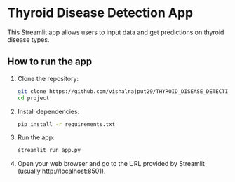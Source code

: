 # Thyroid Disease Detection App

This Streamlit app allows users to input data and get predictions on thyroid disease types.

## How to run the app

1. Clone the repository:
    ```bash
    git clone https://github.com/vishalrajput29/THYROID_DISEASE_DETECTION.git
    cd project
    ```

2. Install dependencies:
    ```bash
    pip install -r requirements.txt
    ```

3. Run the app:
    ```bash
    streamlit run app.py
    ```

4. Open your web browser and go to the URL provided by Streamlit (usually http://localhost:8501).
